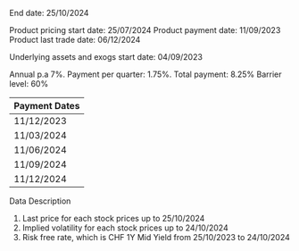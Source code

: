 End date: 25/10/2024

Product pricing start date: 25/07/2024
Product payment date: 11/09/2023
Product last trade date: 06/12/2024

Underlying assets and exogs start date: 04/09/2023

Annual p.a 7%. Payment per quarter: 1.75%. Total payment: 8.25%
Barrier level: 60%


| Payment Dates |
| ---- |
| 11/12/2023 |
| 11/03/2024 |
| 11/06/2024 |
| 11/09/2024 |
| 11/12/2024 |


Data Description
1. Last price for each stock prices up to 25/10/2024
2. Implied volatility for each stock prices up to 24/10/2024
3. Risk free rate, which is CHF 1Y Mid Yield from 25/10/2023 to 24/10/2024
